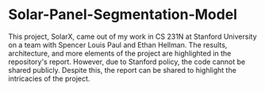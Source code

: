 # Solar-Panel-Segmentation-Model

This project, SolarX, came out of my work in CS 231N at Stanford University on a team with Spencer Louis Paul and Ethan Hellman. The results, architecture, and more elements of the project are highlighted in the repository's report. However, due to Stanford policy, the code cannot be shared publicly. Despite this, the report can be shared to highlight the intricacies of the project.
